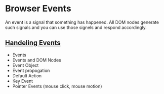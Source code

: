# Browser Events

An event is a signal that something has happened. All DOM nodes generate such signals and you can use those signels and respond accordingly.

## [Handeling Events](http://eloquentjavascript.net/15_event.html)

* Events
* Events and DOM Nodes
* Event Object
* Event propogation
* Default Action
* Key Event
* Pointer Events (mouse click, mouse motion)